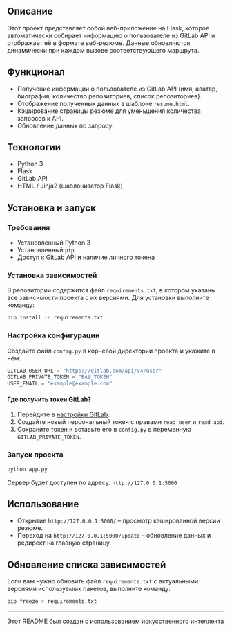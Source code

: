 ## Описание
Этот проект представляет собой веб-приложение на Flask, которое автоматически собирает информацию о пользователе из GitLab API и отображает её в формате веб-резюме. Данные обновляются динамически при каждом вызове соответствующего маршрута.

## Функционал
- Получение информации о пользователе из GitLab API (имя, аватар, биография, количество репозиториев, список репозиториев).
- Отображение полученных данных в шаблоне `resume.html`.
- Кэширование страницы резюме для уменьшения количества запросов к API.
- Обновление данных по запросу.

## Технологии
- Python 3
- Flask
- GitLab API
- HTML / Jinja2 (шаблонизатор Flask)

## Установка и запуск

### Требования
- Установленный Python 3
- Установленный `pip`
- Доступ к GitLab API и наличие личного токена

### Установка зависимостей
В репозитории содержится файл `requirements.txt`, в котором указаны все зависимости проекта с их версиями. Для установки выполните команду:
```bash
pip install -r requirements.txt
```

### Настройка конфигурации
Создайте файл `config.py` в корневой директории проекта и укажите в нём:
```python
GITLAB_USER_URL = "https://gitlab.com/api/v4/user"
GITLAB_PRIVATE_TOKEN = "ВАШ_ТОКЕН"
USER_EMAIL = "example@example.com"
```

#### Где получить токен GitLab?
1. Перейдите в [настройки GitLab](https://gitlab.com/-/profile/personal_access_tokens).
2. Создайте новый персональный токен с правами `read_user` и `read_api`.
3. Сохраните токен и вставьте его в `config.py` в переменную `GITLAB_PRIVATE_TOKEN`.

### Запуск проекта
```bash
python app.py
```

Сервер будет доступен по адресу: `http://127.0.0.1:5000`

## Использование
- Открытие `http://127.0.0.1:5000/` – просмотр кэшированной версии резюме.
- Переход на `http://127.0.0.1:5000/update` – обновление данных и редирект на главную страницу.

## Обновление списка зависимостей
Если вам нужно обновить файл `requirements.txt` с актуальными версиями используемых пакетов, выполните команду:
```bash
pip freeze > requirements.txt
```

---

Этот README был создан с использованием искусственного интеллекта

